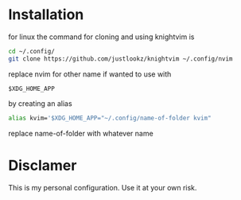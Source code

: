 # Installation 

for linux the command for cloning and using knightvim is 

```bash
cd ~/.config/
git clone https://github.com/justlookz/knightvim ~/.config/nvim
```

replace nvim for other name if wanted to use with
```text
$XDG_HOME_APP
```
by creating an alias
```bash
alias kvim='$XDG_HOME_APP="~/.config/name-of-folder kvim"
```
replace name-of-folder with whatever name 


# Disclamer
This is my personal configuration. 
Use it at your own risk. 
